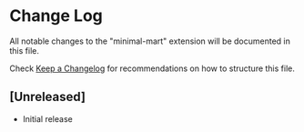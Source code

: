 # Change Log

All notable changes to the "minimal-mart" extension will be documented in this file.

Check [Keep a Changelog](http://keepachangelog.com/) for recommendations on how to structure this file.

## [Unreleased]

- Initial release
